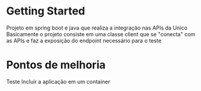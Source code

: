 # Getting Started

Projeto em spring boot e java que realiza a integração nas APIs da Unico
Basicamente o projeto consiste em uma classe client que se "conecta" com as 
APIs e faz a exposição do endpoint necessário para o teste

# Pontos de melhoria
Teste
Incluir a aplicação em um container